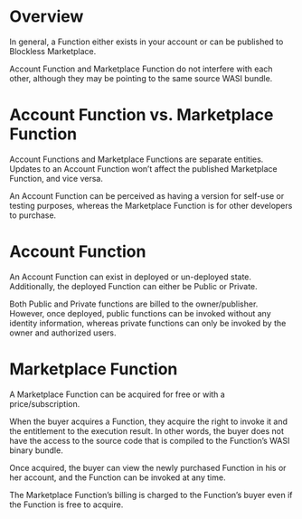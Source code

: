 # Overview

In general, a Function either exists in your account or can be published to Blockless Marketplace.

Account Function and Marketplace Function do not interfere with each other, although they may be pointing to the same source WASI bundle.

# Account Function vs. Marketplace Function

Account Functions and Marketplace Functions are separate entities. Updates to an Account Function won’t affect the published Marketplace Function, and vice versa.

An Account Function can be perceived as having a version for self-use or testing purposes, whereas the Marketplace Function is for other developers to purchase.

# Account Function

An Account Function can exist in deployed or un-deployed state. Additionally, the deployed Function can either be Public or Private.

Both Public and Private functions are billed to the owner/publisher. However, once deployed, public functions can be invoked without any identity information, whereas private functions can only be invoked by the owner and authorized users.

# Marketplace Function

A Marketplace Function can be acquired for free or with a price/subscription.

When the buyer acquires a Function, they acquire the right to invoke it and the entitlement to the execution result. In other words, the buyer does not have the access to the source code that is compiled to the Function’s WASI binary bundle.

Once acquired, the buyer can view the newly purchased Function in his or her account, and the Function can be invoked at any time.

The Marketplace Function’s billing is charged to the Function’s buyer even if the Function is free to acquire.